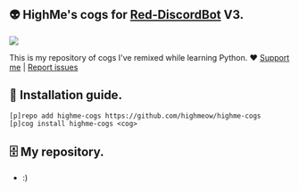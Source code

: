 ## 👽 HighMe's cogs for [Red-DiscordBot](https://github.com/Twentysix26/Red-DiscordBot) V3.

<img src="https://byts.no/index.php/apps/files_sharing/ajax/publicpreview.php?x=2560&y=979&a=true&file=highme-banner.png&t=lN9B0sFR3tH90Cp&scalingup=0">

This is my repository of cogs I've remixed while learning Python. ❤ 
[Support me](https://mee6.xyz/m/409354191484747787) | [Report issues](https://github.com/highmeow/highme-cogs/issues)

## 🔩 Installation guide.

```
[p]repo add highme-cogs https://github.com/highmeow/highme-cogs
[p]cog install highme-cogs <cog>
```

## 🗄 My repository.

- :)
